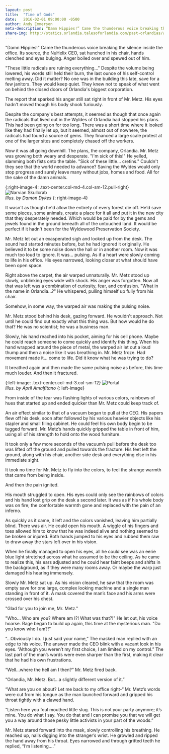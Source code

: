 ```yaml
---
layout: post
title:  "Time of Gods"
date:   2016-02-01 09:00:00 -0500
author: Andy Emmerson
meta-description: “Damn Hippies!” Came the thunderous voice breaking the silence inside the office. Its source, the NuHelix CEO, sat hunched in his chair, hands clenched and eyes bulging. Anger boiled...
share-img: http://statics.orlandia.talesoforlandia.com/past-orlandias/wyldes/cards/narvian-skullcrab.jpg
---
```


"Damn Hippies!" Came the thunderous voice breaking the silence inside the office. Its source, the NuHelix CEO, sat hunched in his chair, hands clenched and eyes bulging. Anger boiled over and spewed out of him.

"These little radicals are ruining everything..." Despite the volume being lowered, his words still held their burn, the last ounce of his self-control melting away. Did it matter? No one was in the building this late, save for a few janitors. They would keep quiet. They knew not to speak of what went on behind the closed doors of Orlandia's biggest corporation.

The report that sparked his anger still sat right in front of Mr. Metz. His eyes hadn't moved though his body shook furiously.

Despite the company's best attempts, it seemed as though that once again the radicals that lived out in the Wyldes of Orlandia had stopped his plans. This had been going on for too long. There was a short time where it looked like they had finally let up, but it seemed, almost out of nowhere, the radicals had found a source of gems. They financed a large scale protest at one of the larger sites and completely chased off the workers.

Now it was all going downhill. The plans, the company, Orlandia. Mr. Metz was growing both weary and desperate. "I'm sick of this!" He yelled, slamming both fists onto the table. "Sick of these little... cretins." Couldn't they see that the world needed to advance? Saving the Wyldes would only stop progress and surely leave many without jobs, homes and food. All for the sake of the damn animals.

{:right-image-4: .text-center.col-md-4.col-sm-12.pull-right}
![Narvian Skullcrab][skullcrab]<br>
*Illus. by Damon Dykes*
{: right-image-4}

It wasn't as though he'd allow the entirety of every forest die off. He'd save some pieces, some animals, create a place for it all and put it in the new city that they desperately needed. Which would be paid for by the gems and jewels found in the ground beneath all of the untouched land. It would be perfect if it hadn't been for the Wyldewood Preservation Society.

Mr. Metz let out an exasperated sigh and looked up from the desk. The sound had started minutes before, but he had ignored it originally. He believed it to be some noise down the hall or in another room. Now it was much too loud to ignore. It was... pulsing. As if a heart were slowly coming to life in his office. His eyes narrowed, looking closer at what should have been open space.

Right above the carpet, the air warped unnaturally. Mr. Metz stood up slowly, unblinking eyes wide with shock. His anger was forgotten. Now all that was left was a combination of curiosity, fear, and confusion. "What in the name in Orlandia...?" He whispered, pulling himself up fully from his chair.

Somehow, in some way, the warped air was making the pulsing noise.

Mr. Metz stood behind his desk, gazing forward. He wouldn't approach. Not until he could find out exactly what this thing was. But how would he do that? He was no scientist; he was a business man.

Slowly, his hand reached into his pocket, aiming for his cell phone. Maybe he could reach someone to come quickly and identify this thing. When his hand wrapped around the piece of metal, the warped air let out a loud thump and then a noise like it was breathing in. Mr. Metz froze. Had movement made it... come to life. Did it know what he was trying to do?

It breathed again and then made the same pulsing noise as before, this time much louder. And then it fractured.

{:left-image: .text-center.col-md-3.col-sm-12}
![Portal][portal]<br>
*Illus. by April Amalfitano*
{: left-image}

From inside of the tear was flashing lights of various colors, rainbows of hues that started up and ended quicker than Mr. Metz could keep track of.

An air effect similar to that of a vacuum began to pull at the CEO. His papers flew off his desk, soon after followed by his various heavier objects like his stapler and small filing cabinet. He could feel his own body begin to be tugged forward. Mr. Metz’s hands quickly gripped the table in front of him, using all of his strength to hold onto the wood furniture.

It took only a few more seconds of the vacuum’s pull before the desk too was lifted off the ground and pulled towards the fracture. His feet left the ground, along with his chair, another side desk and everything else in his immediate sight.

It took no time for Mr. Metz to fly into the colors, to feel the strange warmth that came from being inside.

And then the pain ignited.

His mouth struggled to open. His eyes could only see the rainbows of colors and his hand lost grip on the desk a second later. It was as if his whole body was on fire; the comfortable warmth gone and replaced with the pain of an inferno.

As quickly as it came, it left and the colors vanished, leaving him partially blind. There was air. He could open his mouth. A wiggle of his fingers and toes allowed him to know that he was indeed alive and nothing seemed to be broken or injured. Both hands jumped to his eyes and rubbed them raw to draw away the stars left over in his vision.

When he finally managed to open his eyes, all he could see was an eerie blue light stretched across what he assumed to be the ceiling. As he came to realize this, his ears adjusted and he could hear faint beeps and shifts in the background, as if they were many rooms away. Or maybe the warp just damaged his hearing immensely.

Slowly Mr. Metz sat up. As his vision cleared, he saw that the room was empty save for one large, complex looking machine and a single man standing in front of it. A mask covered the man’s face and his arms were crossed over his chest.

"Glad for you to join me, Mr. Metz."

"Who... Who are you? Where am I?! What was that?!" He let out, his voice hoarse. Rage began to build up again, this time at the mysterious man. "Do you know who I am?!"

“…Obviously I do. I just said your name,” The masked man replied with an edge to his voice.  The answer made the CEO blink with a vacant look in his eyes.  “Although you weren’t my first choice, I am limited on my control.” The last part of the man’s words were even sharper than the first, making it clear that he had his own frustrations.

“Well…where the hell am I then?” Mr. Metz fired back.

“Orlandia, Mr. Metz. But…a slightly different version of it.”

“What are you on about? Let me back to my office right-“ Mr. Metz’s words were cut from his tongue as the man launched forward and gripped his throat tightly with a clawed hand.

“Listen here you foul mouthed little slug. This is not your party anymore; it’s mine. You do what I say. You do that and I can promise you that we will get you a way around those pesky little activists in your part of the woods.”

Mr. Metz stared forward into the mask, slowly controlling his breathing. He reached up, nails digging into the stranger’s wrist. He growled and ripped the hand away from his throat. Eyes narrowed and through gritted teeth he replied, “I’m listening….”

[skullcrab]: http://statics.orlandia.talesoforlandia.com/past-orlandias/wyldes/cards/narvian-skullcrab.jpg
[portal]: http://statics.orlandia.talesoforlandia.com/past-orlandias/crisis/portal.png